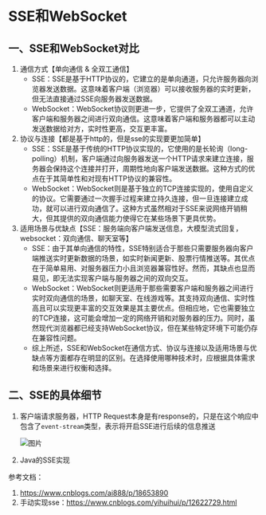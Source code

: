 # SSE和WebSocket

## 一、SSE和WebSocket对比
1. 通信方式【单向通信 & 全双工通信】
   - SSE：SSE是基于HTTP协议的，它建立的是单向通道，只允许服务器向浏览器发送数据。这意味着客户端（浏览器）可以接收服务器的实时更新，但无法直接通过SSE向服务器发送数据。
   - WebSocket：WebSocket协议则更进一步，它提供了全双工通道，允许客户端和服务器之间进行双向通信。这意味着客户端和服务器都可以主动发送数据给对方，实时性更高，交互更丰富。
2. 协议与连接【都是基于http的，但是sse的实现要更加简单】
   - SSE：SSE是基于传统的HTTP协议实现的，它使用的是长轮询（long-polling）机制，客户端通过向服务器发送一个HTTP请求来建立连接，服务器会保持这个连接并打开，周期性地向客户端发送数据。这种方式的优点在于其简单性和对现有HTTP协议的兼容性。
   - WebSocket：WebSocket则是基于独立的TCP连接实现的，使用自定义的协议。它需要通过一次握手过程来建立持久连接，但一旦连接建立成功，就可以进行双向通信了。这种方式虽然相对于SSE来说网络开销稍大，但其提供的双向通信能力使得它在某些场景下更具优势。
3. 适用场景与优缺点【SSE：服务端向客户端发送信息，大模型流式回复，websocket：双向通信、聊天室等】
   - SSE：由于其单向通信的特性，SSE特别适合于那些只需要服务器向客户端推送实时更新数据的场景，如实时新闻更新、股票行情推送等。其优点在于简单易用、对服务器压力小且浏览器兼容性好。然而，其缺点也显而易见，即无法实现客户端与服务器之间的双向交互。
   - WebSocket：WebSocket则更适用于那些需要客户端和服务器之间进行实时双向通信的场景，如聊天室、在线游戏等。其支持双向通信、实时性高且可以实现更丰富的交互效果是其主要优点。但相应地，它也需要独立的TCP连接，这可能会增加一定的网络开销和对服务器的压力。同时，虽然现代浏览器都已经支持WebSocket协议，但在某些特定环境下可能仍存在兼容性问题。
   - 综上所述，SSE和WebSocket在通信方式、协议与连接以及适用场景与优缺点等方面都存在明显的区别。在选择使用哪种技术时，应根据具体需求和场景来进行权衡和选择。

## 二、SSE的具体细节
1. 客户端请求服务器，HTTP Request本身是有response的，只是在这个响应中包含了`event-stream`类型，表示将开启SSE进行后续的信息推送
   
   ![图片](./fig/sse.png)
2. Java的SSE实现

参考文档：
1. https://www.cnblogs.com/ai888/p/18653890
2. 手动实现sse：https://www.cnblogs.com/yihuihui/p/12622729.html